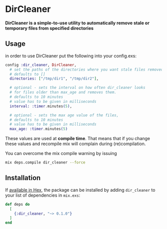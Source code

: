 # DirCleaner

<!-- README START -->
**DirCleaner is a simple-to-use utility to automatically remove stale or temporary files from specified directories**

## Usage

in order to use DirCleaner put the following into your config.exs:

```elixir
config :dir_cleaner, DirCleaner,
  # set the paths of the directories where you want stale files removed,
  # defaults to []
  directories: ["/tmp/dir1", "/tmp/dir2"],

  # optional - sets the interval on how often dir_cleaner looks
  # for files older than max_age and removes them.
  # defaults to 10 minutes
  # value has to be given in milliseconds
  interval: :timer.minutes(5),

  # optional - sets the max age value of the files,
  # defaults to 10 minutes
  # value has to be given in milliseconds
  max_age: :timer.minutes(5)
```

These values are used at **compile time**. That means that if you change these values
and recompile mix will complain during (re)compilation.

You can overcome the mix compile warning by issuing

```bash
mix deps.compile dir_cleaner --force
```

## Installation

If [available in Hex](https://hex.pm/docs/publish), the package can be installed
by adding `dir_cleaner` to your list of dependencies in `mix.exs`:

```elixir
def deps do
  [
    {:dir_cleaner, "~> 0.1.0"}
  ]
end
```
